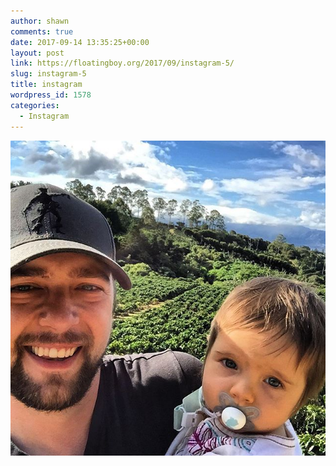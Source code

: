 ```yaml
---
author: shawn
comments: true
date: 2017-09-14 13:35:25+00:00
layout: post
link: https://floatingboy.org/2017/09/instagram-5/
slug: instagram-5
title: instagram
wordpress_id: 1578
categories:
  - Instagram
---
```


[![instagram](/assets/media/2017/09/17493666_1813700892284103_185050018862858240_n.jpg)](/assets/media/2017/09/17493666_1813700892284103_185050018862858240_n.jpg)
